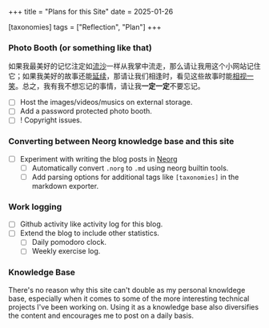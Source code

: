 +++
title = "Plans for this Site"
date = 2025-01-26

[taxonomies]
tags = ["Reflection", "Plan"]
+++

### Photo Booth (or something like that)

如果我最美好的记忆注定如[流沙](https://www.youtube.com/watch?v=2xAmQ4y44eo&ab_channel=%E9%99%B6%E5%96%86DavidTao)一样从我掌中流走，那么请让我用这个小网站记住它；如果我美好的故事还能[延续](https://www.youtube.com/watch?v=CY3D_14-AC8&ab_channel=PlainWhiteT%27s-Topic)，那请让我们相逢时，看见这些故事时能[相视一笑](https://www.youtube.com/watch?v=KNZH-emehxA&ab_channel=ShaniaTwainVEVO)。总之，我有我不想忘记的事情，请让我**一定一定**不要忘记。

* [ ] Host the images/videos/musics on external storage.
* [ ] Add a password protected photo booth.
* [ ] ! Copyright issues.

### Converting between Neorg knowledge base and this site

* [ ] Experiment with writing the blog posts in [Neorg](https://github.com/nvim-neorg/neorg)
    * [ ] Automatically convert `.norg` to `.md` using neorg builtin tools.
    * [ ] Add parsing options for additional tags like `[taxonomies]` in the
        markdown exporter.

### Work logging

* [ ] Github activity like activity log for this blog.
* [ ] Extend the blog to include other statistics.
    * [ ] Daily pomodoro clock.
    * [ ] Weekly exercise log.

### Knowledge Base

There's no reason why this site can't double as my personal knowldege base,
especially when it comes to some of the more interesting technical projects
I've been working on. Using it as a knowledge base also diversifies the content
and encourages me to post on a daily basis.
